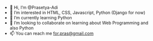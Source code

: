 - 👋 Hi, I’m @Prasetya-Adi
- 👀 I’m interested in HTML, CSS, Javascript, Python (Django for now)
- 🌱 I’m currently learning Python
- 💞️ I’m looking to collaborate on learning about Web Programming and also Python
- 📫 You can reach me for.pras@gmail.com

<!---
Prasetya-Adi/Prasetya-Adi is a ✨ special ✨ repository because its `README.md` (this file) appears on your GitHub profile.
You can click the Preview link to take a look at your changes.
--->
